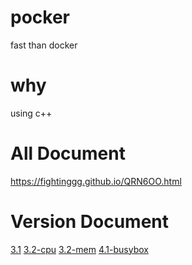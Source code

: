 # pocker
fast than docker

# why
using c++

# All Document
https://fightinggg.github.io/QRN6OO.html


# Version Document
[3.1](https://fightinggg.github.io/QRN6OO.html#3-1%E7%89%88%E6%9C%AC)
[3.2-cpu](https://fightinggg.github.io/QRN6OO.html#3-2-cpu%E7%89%88%E6%9C%AC)
[3.2-mem](https://fightinggg.github.io/QRN6OO.html#3-2-mem%E7%89%88%E6%9C%AC)
[4.1-busybox](https://fightinggg.github.io/QRN6OO.html#4-1-busybox%E7%89%88%E6%9C%AC)